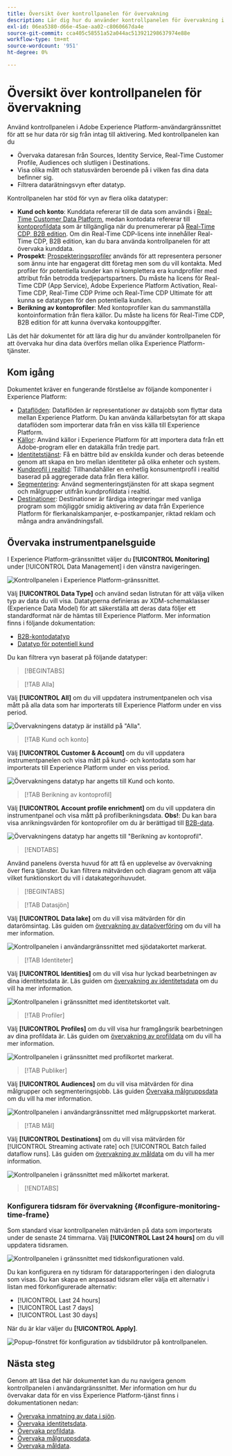 ```yaml
---
title: Översikt över kontrollpanelen för övervakning
description: Lär dig hur du använder kontrollpanelen för övervakning i användargränssnittet i Adobe Experience Platform
exl-id: 06ea5380-d66e-45ae-aa02-c8060667da4e
source-git-commit: cca405c58551a52a044ac513921298637974e88e
workflow-type: tm+mt
source-wordcount: '951'
ht-degree: 0%

---
```


# Översikt över kontrollpanelen för övervakning

Använd kontrollpanelen i Adobe Experience Platform-användargränssnittet för att se hur data rör sig från intag till aktivering. Med kontrollpanelen kan du

* Övervaka dataresan från Sources, Identity Service, Real-Time Customer Profile, Audiences och slutligen i Destinations.
* Visa olika mått och statusvärden beroende på i vilken fas dina data befinner sig.
* Filtrera datarätningsvyn efter datatyp.

Kontrollpanelen har stöd för vyn av flera olika datatyper:

* **Kund och konto**: Kunddata refererar till de data som används i [Real-Time Customer Data Platform](../../rtcdp/home.md), medan kontodata refererar till [kontoprofildata](../../rtcdp/accounts/account-profile-overview.md) som är tillgängliga när du prenumererar på [Real-Time CDP, B2B edition](../../rtcdp/b2b-overview.md). Om din Real-Time CDP-licens inte innehåller Real-Time CDP, B2B edition, kan du bara använda kontrollpanelen för att övervaka kunddata.
* **Prospekt**: [Prospekteringsprofiler](../../profile/ui/prospect-profile.md) används för att representera personer som ännu inte har engagerat ditt företag men som du vill kontakta. Med profiler för potentiella kunder kan ni komplettera era kundprofiler med attribut från betrodda tredjepartspartners. Du måste ha licens för Real-Time CDP (App Service), Adobe Experience Platform Activation, Real-Time CDP, Real-Time CDP Prime och Real-Time CDP Ultimate för att kunna se datatypen för den potentiella kunden.
* **Berikning av kontoprofiler**: Med kontoprofiler kan du sammanställa kontoinformation från flera källor. Du måste ha licens för Real-Time CDP, B2B edition för att kunna övervaka kontouppgifter.

Läs det här dokumentet för att lära dig hur du använder kontrollpanelen för att övervaka hur dina data överförs mellan olika Experience Platform-tjänster.

## Kom igång

Dokumentet kräver en fungerande förståelse av följande komponenter i Experience Platform:

* [Dataflöden](../home.md): Dataflöden är representationer av datajobb som flyttar data mellan Experience Platform. Du kan använda källarbetsytan för att skapa dataflöden som importerar data från en viss källa till Experience Platform.
* [Källor](../../sources/home.md): Använd källor i Experience Platform för att importera data från ett Adobe-program eller en datakälla från tredje part.
* [Identitetstjänst](../../identity-service/home.md): Få en bättre bild av enskilda kunder och deras beteende genom att skapa en bro mellan identiteter på olika enheter och system.
* [Kundprofil i realtid](../../profile/home.md): Tillhandahåller en enhetlig konsumentprofil i realtid baserad på aggregerade data från flera källor.
* [Segmentering](../../segmentation/home.md): Använd segmenteringstjänsten för att skapa segment och målgrupper utifrån kundprofildata i realtid.
* [Destinationer](../../destinations/home.md): Destinationer är färdiga integreringar med vanliga program som möjliggör smidig aktivering av data från Experience Platform för flerkanalskampanjer, e-postkampanjer, riktad reklam och många andra användningsfall.

## Övervaka instrumentpanelsguide

I Experience Platform-gränssnittet väljer du **[!UICONTROL Monitoring]** under [!UICONTROL Data Management] i den vänstra navigeringen.

![Kontrollpanelen i Experience Platform-gränssnittet.](../assets/ui/monitor-overview/monitoring.png)

Välj **[!UICONTROL Data Type]** och använd sedan listrutan för att välja vilken typ av data du vill visa. Datatyperna definieras av XDM-schemaklasser (Experience Data Model) för att säkerställa att deras data följer ett standardformat när de hämtas till Experience Platform. Mer information finns i följande dokumentation:

* [B2B-kontodatatyp](../../rtcdp/b2b-tutorial.md)
* [Datatyp för potentiell kund](../../rtcdp/partner-data/prospecting.md)

Du kan filtrera vyn baserat på följande datatyper:

>[!BEGINTABS]

>[!TAB Alla]

Välj **[!UICONTROL All]** om du vill uppdatera instrumentpanelen och visa mått på alla data som har importerats till Experience Platform under en viss period.

![Övervakningens datatyp är inställd på &quot;Alla&quot;.](../assets/ui/monitor-overview/all.png)

>[!TAB Kund och konto]

Välj **[!UICONTROL Customer & Account]** om du vill uppdatera instrumentpanelen och visa mått på kund- och kontodata som har importerats till Experience Platform under en viss period.

![Övervakningens datatyp har angetts till Kund och konto.](../assets/ui/monitor-overview/customer-account.png)

>[!TAB Berikning av kontoprofil]

Välj **[!UICONTROL Account profile enrichment]** om du vill uppdatera din instrumentpanel och visa mått på profilberikningsdata. **Obs!**: Du kan bara visa anrikningsvärden för kontoprofiler om du är berättigad till [B2B-data](../../rtcdp/b2b-tutorial.md).

![Övervakningens datatyp har angetts till &quot;Berikning av kontoprofil&quot;.](../assets/ui/monitor-overview/account-profile-enrichment.png)

>[!ENDTABS]

Använd panelens översta huvud för att få en upplevelse av övervakning över flera tjänster. Du kan filtrera mätvärden och diagram genom att välja vilket funktionskort du vill i datakategorihuvudet.

>[!BEGINTABS]

>[!TAB Datasjön]

Välj **[!UICONTROL Data lake]** om du vill visa mätvärden för din datarömsintag. Läs guiden om [övervakning av dataöverföring](monitor-sources.md) om du vill ha mer information.

![Kontrollpanelen i användargränssnittet med sjödatakortet markerat.](../assets/ui/monitor-overview/data-lake.png)

>[!TAB Identiteter]

Välj **[!UICONTROL Identities]** om du vill visa hur lyckad bearbetningen av dina identitetsdata är. Läs guiden om [övervakning av identitetsdata](monitor-identities.md) om du vill ha mer information.

![Kontrollpanelen i gränssnittet med identitetskortet valt.](../assets/ui/monitor-overview/identities.png)

>[!TAB Profiler]

Välj **[!UICONTROL Profiles]** om du vill visa hur framgångsrik bearbetningen av dina profildata är. Läs guiden om [övervakning av profildata](monitor-profiles.md) om du vill ha mer information.

![Kontrollpanelen i gränssnittet med profilkortet markerat.](../assets/ui/monitor-overview/profiles.png)

>[!TAB Publiker]

Välj **[!UICONTROL Audiences]** om du vill visa mätvärden för dina målgrupper och segmenteringsjobb. Läs guiden [Övervaka målgruppsdata](monitor-audiences.md) om du vill ha mer information.

![Kontrollpanelen i användargränssnittet med målgruppskortet markerat.](../assets/ui/monitor-overview/audiences.png)

>[!TAB Mål]

Välj **[!UICONTROL Destinations]** om du vill visa mätvärden för [!UICONTROL Streaming activate rate] och [!UICONTROL Batch failed dataflow runs]. Läs guiden om [övervakning av måldata](monitor-destinations.md) om du vill ha mer information.

![Kontrollpanelen i gränssnittet med målkortet markerat.](../assets/ui/monitor-overview/destinations.png)

>[!ENDTABS]

### Konfigurera tidsram för övervakning {#configure-monitoring-time-frame}

Som standard visar kontrollpanelen mätvärden på data som importerats under de senaste 24 timmarna. Välj **[!UICONTROL Last 24 hours]** om du vill uppdatera tidsramen.

![Kontrollpanelen i gränssnittet med tidskonfigurationen vald.](../assets/ui/monitor-overview/select-time.png)

Du kan konfigurera en ny tidsram för datarapporteringen i den dialogruta som visas. Du kan skapa en anpassad tidsram eller välja ett alternativ i listan med förkonfigurerade alternativ:

* [!UICONTROL Last 24 hours]
* [!UICONTROL Last 7 days]
* [!UICONTROL Last 30 days]

När du är klar väljer du **[!UICONTROL Apply]**.

![Popup-fönstret för konfiguration av tidsbildrutor på kontrollpanelen.](../assets/ui/monitor-overview/update-time.png)

## Nästa steg

Genom att läsa det här dokumentet kan du nu navigera genom kontrollpanelen i användargränssnittet. Mer information om hur du övervakar data för en viss Experience Platform-tjänst finns i dokumentationen nedan:

* [Övervaka inmatning av data i sjön](monitor-sources.md).
* [Övervaka identitetsdata](monitor-identities.md).
* [Övervaka profildata](monitor-profiles.md).
* [Övervaka målgruppsdata](monitor-audiences.md).
* [Övervaka måldata](monitor-destinations.md).

<!-- >[!TAB Prospect]

Select **[!UICONTROL Prospect]** to update your dashboard and display metrics on prospecting data that has been ingested to Experience Platform over the course of a given period. **Note**: You can only view prospect data type activities if you are [entitled to prospect data](../../rtcdp/partner-data/prospecting.md). -->